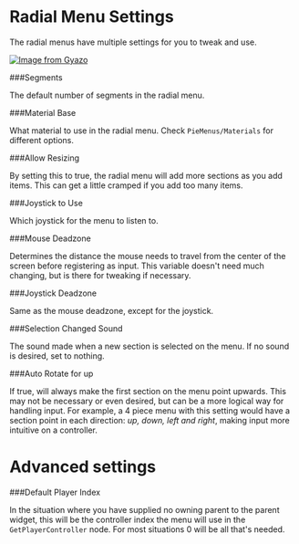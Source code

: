 # Radial Menu Settings

The radial menus have multiple settings for you to tweak and use.

[![Image from Gyazo](https://i.gyazo.com/088467f99d0e8d383af9aa571b86e87b.png)](https://gyazo.com/088467f99d0e8d383af9aa571b86e87b.png)

###Segments

The default number of segments in the radial menu.

###Material Base

What material to use in the radial menu. Check `PieMenus/Materials` for different options.

###Allow Resizing

By setting this to true, the radial menu will add more sections as you add items. This can get a little cramped
if you add too many items.

###Joystick to Use

Which joystick for the menu to listen to.

###Mouse Deadzone

Determines the distance the mouse needs to travel from the center of the screen before registering as input.
This variable doesn't need much changing, but is there for tweaking if necessary.

###Joystick Deadzone

Same as the mouse deadzone, except for the joystick.

###Selection Changed Sound

The sound made when a new section is selected on the menu.
If no sound is desired, set to nothing.

###Auto Rotate for up

If true, will always make the first section on the menu point upwards.
This may not be necessary or even desired, but can be a more logical way for handling input.
For example, a 4 piece menu with this setting would have a section point in each direction:
_up, down, left and right_, making input more intuitive on a controller.

# Advanced settings

###Default Player Index

In the situation where you have supplied no owning parent to the parent widget,
this will be the controller index the menu will use in the `GetPlayerController`
node. For most situations 0 will be all that's needed.

